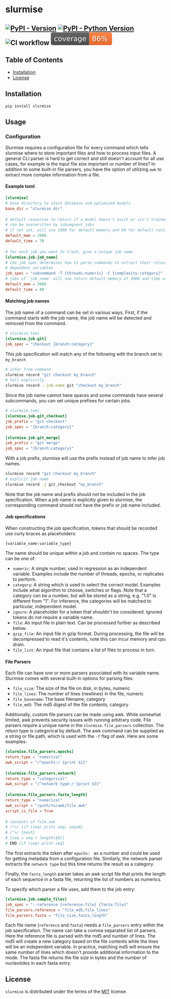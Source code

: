 # slurmise

[![PyPI - Version](https://img.shields.io/pypi/v/slurmise.svg)](https://pypi.org/project/slurmise)
[![PyPI - Python Version](https://img.shields.io/pypi/pyversions/slurmise.svg)](https://pypi.org/project/slurmise)
![CI workflow](https://github.com/princetonuniversity/slurmise/actions/workflows/test.yaml/badge.svg)
[![cov](https://github.com/PrincetonUniversity/slurmise/blob/gh-pages/badges/coverage.svg)](https://github.com/princetonuniversity/slurmise/actions)
-----

## Table of Contents

- [Installation](#installation)
- [License](#license)

## Installation

```console
pip install slurmise
```

## Usage

### Configuration

Slurmise requires a configuration file for every command which tells slurmise
where to store important files and how to process input files.  A general CLI
parser is hard to get correct and still doesn't account for all use cases, for
example is the input file size important or number of lines?  In addition to
some built-in file parsers, you have the option of utilizing `awk` to extract
more complex information from a file.

#### Example toml
```toml
[slurmise]
# base directory to store database and optimized models
base_dir = "slurmise_dir"

# default resources to return if a model doesn't exist or isn't trained
# can be overwritten by subsequent jobs
# if not set, will use 1000 for default memory and 60 for default runtime
default_mem = 2000
default_time = 70

# for each job you want to track, give a unique job name
[slurmise.job.job_name]
# the job spec determines how to parse commands to extract their relevant,
# dependent variables
job_spec = "subcommand -T {threads:numeric} -C {complexity:category}"
# jobs of `job_name` will now return default memory of 3000 and time of 80
default_mem = 3000
default_time = 80
```

#### Matching job names
The job name of a command can be set in various ways.  First, if the command
starts with the job name, the job name will be detected and removed from the command.
```toml
# slurmise.toml
[slurmise.job.git]
job_spec = "checkout {branch:category}"
```
This job specification will match any of the following with the branch set to `my_branch`
```bash
# infer from command
slurmise record "git checkout my_branch"
# tell explicitly
slurmise record --job-name git "checkout my_branch"
```

Since the job name cannot have spaces and some commands have several subcommands,
you can set unique prefixes for certain jobs.
```toml
# slurmise.toml
[slurmise.job.git_checkout]
job_prefix = "git checkout"
job_spec = "{branch:category}"

[slurmise.job.git_merge]
job_prefix = "git merge"
job_spec = "{branch:category}"
```
With a job prefix, slurmise will use the prefix instead of job name to infer
job names.
```bash
slurmise record "git checkout my_branch"
# explicit job name
slurmise record -j git_checkout "my_branch"
```
Note that the job name and prefix should not be included in the job specification.
When a job name is explicitly given to slurmise, the corresponding command should
not have the prefix or job name included.

#### Job specifications
When constructing the job specification, tokens that should be recorded use
curly braces as placeholders:
```
{variable_name:variable_type}
```
The name should be unique within a job and contain no spaces.  The type can be
one of:
- `numeric`: A single number, used in regression as an independent variable.
Examples include the number of threads, epochs, or replicates to perform.
- `category`: A string which is used to select the correct model.  Examples include
what algorithm to choose, switches or flags.  Note that a category can be a number,
but will be stored as a string, e.g. "1.0" is different from "1".  For inference,
the categories will be matched to particular, independent model.
- `ignore`: A placeholder for a token that shouldn't be considered.  Ignored tokens
do not require a variable name.
- `file`: An input file in plain text.  Can be processed further as described below.
- `gzip_file`: An input file in gzip format.  During processing, the file will
be decompressed to read it's contents, note this can incur memory and cpu drain.
- `file_list`: An input file that contains a list of files to process in turn.

#### File Parsers
Each file can have one or more parsers associated with its variable name.
Slurmise comes with several built-in options for parsing files:
- `file_size`: The size of the file on disk, in bytes, numeric
- `file_lines`: The number of lines (newlines)  in the file, numeric
- `file_basename`: The base filename, category
- `file_md5`: The md5 digest of the file contents, category

Additionally, custom file parsers can be made using awk.  While somewhat limited,
awk prevents security issues with running arbitrary code.  File parsers require
a unique name in the `slurmise.file_parsers` collection.  The return type is
categorical by default.  The awk command can be supplied as a string or file path,
which is used with the `-f` flag of awk.  Here are some examples:
```toml
[slurmise.file_parsers.epochs]
return_type = "numerical"
awk_script = "/^epochs:/ {print $2}"

[slurmise.file_parsers.network]
return_type = "categorical"
awk_script = "/^network type:/ {print $3}"

[slurmise.file_parsers.fasta_length]
return_type = "numerical"
awk_script = "/path/to/awk/file.awk"
script_is_file = True

# contents of file.awk
# /^>/ {if (seq) print seq; seq=0} 
# /^>/ {next} 
# {seq = seq + length($0)} 
# END {if (seq) print seq}
```
The first extracts the token after `epochs: ` as a number and could be used for
getting metadata from a configuration file.  Similarly, the network parser
extracts the `network type` but this time returns the result as a category.

Finally, the `fasta_length` parser takes an awk script file that prints the
length of each sequence in a fasta file, returning the list of numbers as numerics.

To specify which parser a file uses, add them to the job entry:
```toml
[slurmise.job.sample_files]
job_spec = "--reference {reference:file} {fasta:file}"
file_parsers.reference = "file_md5,file_lines"
file_parsers.fasta = "file_size,fasta_length"
```
Each file name (`reference` and `fasta`) needs a `file_parsers` entry within the job
specification.  The name can take a comma separated list of parsers.  Here the
reference file is parsed with the md5 and number of lines.  The md5 will create a new
category based on the file contents while the lines will be an independent variable.
In practice, matching md5 will ensure the same number of lines which doesn't provide
additional information to the mode.  The fasta file returns the file size in bytes
and the number of nucleotides in each fasta entry.


## License

`slurmise` is distributed under the terms of the [MIT](https://spdx.org/licenses/MIT.html) license.
